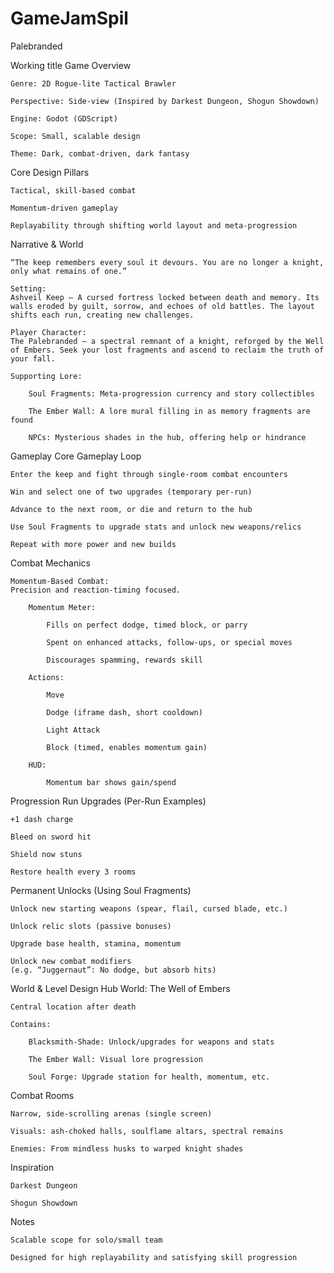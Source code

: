 # GameJamSpil
Palebranded

Working title
Game Overview

    Genre: 2D Rogue-lite Tactical Brawler

    Perspective: Side-view (Inspired by Darkest Dungeon, Shogun Showdown)

    Engine: Godot (GDScript)

    Scope: Small, scalable design

    Theme: Dark, combat-driven, dark fantasy

Core Design Pillars

    Tactical, skill-based combat

    Momentum-driven gameplay

    Replayability through shifting world layout and meta-progression

Narrative & World

    “The keep remembers every soul it devours. You are no longer a knight, only what remains of one.”

    Setting:
    Ashveil Keep — A cursed fortress locked between death and memory. Its walls eroded by guilt, sorrow, and echoes of old battles. The layout shifts each run, creating new challenges.

    Player Character:
    The Palebranded — a spectral remnant of a knight, reforged by the Well of Embers. Seek your lost fragments and ascend to reclaim the truth of your fall.

    Supporting Lore:

        Soul Fragments: Meta-progression currency and story collectibles

        The Ember Wall: A lore mural filling in as memory fragments are found

        NPCs: Mysterious shades in the hub, offering help or hindrance

Gameplay
Core Gameplay Loop

    Enter the keep and fight through single-room combat encounters

    Win and select one of two upgrades (temporary per-run)

    Advance to the next room, or die and return to the hub

    Use Soul Fragments to upgrade stats and unlock new weapons/relics

    Repeat with more power and new builds

Combat Mechanics

    Momentum-Based Combat:
    Precision and reaction-timing focused.

        Momentum Meter:

            Fills on perfect dodge, timed block, or parry

            Spent on enhanced attacks, follow-ups, or special moves

            Discourages spamming, rewards skill

        Actions:

            Move

            Dodge (iframe dash, short cooldown)

            Light Attack

            Block (timed, enables momentum gain)

        HUD:

            Momentum bar shows gain/spend

Progression
Run Upgrades (Per-Run Examples)

    +1 dash charge

    Bleed on sword hit

    Shield now stuns

    Restore health every 3 rooms

Permanent Unlocks (Using Soul Fragments)

    Unlock new starting weapons (spear, flail, cursed blade, etc.)

    Unlock relic slots (passive bonuses)

    Upgrade base health, stamina, momentum

    Unlock new combat modifiers
    (e.g. “Juggernaut”: No dodge, but absorb hits)

World & Level Design
Hub World: The Well of Embers

    Central location after death

    Contains:

        Blacksmith-Shade: Unlock/upgrades for weapons and stats

        The Ember Wall: Visual lore progression

        Soul Forge: Upgrade station for health, momentum, etc.

Combat Rooms

    Narrow, side-scrolling arenas (single screen)

    Visuals: ash-choked halls, soulflame altars, spectral remains

    Enemies: From mindless husks to warped knight shades

Inspiration

    Darkest Dungeon

    Shogun Showdown

Notes

    Scalable scope for solo/small team

    Designed for high replayability and satisfying skill progression
